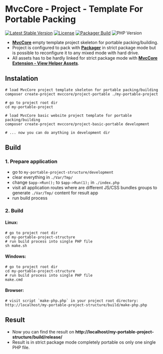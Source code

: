 # MvcCore - Project - Template For Portable Packing

[![Latest Stable Version](https://img.shields.io/badge/Stable-v5.0.0-brightgreen.svg?style=plastic)](https://github.com/mvccore/project-portable/releases)
[![License](https://img.shields.io/badge/License-BSD%203-brightgreen.svg?style=plastic)](https://mvccore.github.io/docs/mvccore/5.0.0/LICENCE.md)
[![Packager Build](https://img.shields.io/badge/Packager%20Build-passing-brightgreen.svg?style=plastic)](https://github.com/mvccore/packager)
![PHP Version](https://img.shields.io/badge/PHP->=5.4-brightgreen.svg?style=plastic)

- [**MvcCore**](https://github.com/mvccore/mvccore) empty template project skeleton for portable packing/building.
- Project is configured to pack with [**Packager**](https://github.com/mvccore/packager) in strict package mode but is possible to reconfigure it to any mixed mode with hard drive.
- All assets has to be hardly linked for strict package mode with [**MvcCore Extension - View Helper Assets**](https://github.com/mvccore/ext-view-helper-assets).

## Instalation
```shell
# load MvcCore project template skeleton for portable packing/building
composer create-project mvccore/project-portable ./my-portable-project

# go to project root dir
cd my-portable-project

# load MvcCore basic website project template for portable packing/building
composer create-project mvccore/project-basic-portable development

# ... now you can do anything in development dir
```

## Build

### 1. Prepare application
- go to `my-portable-project-structure/development`
- clear everything in `./Var/Tmp/`
- change `$app->Run();` to `$app->Run(1);` in `./index.php`
- visit all application routes where are different JS/CSS bundles 
  groups to generate `./Var/Tmp/` content for result app
- run build process

### 2. Build

#### Linux:
```shell
# go to project root dir
cd my-portable-project-structure
# run build process into single PHP file
sh make.sh
```

#### Windows:
```shell
# go to project root dir
cd my-portable-project-structure
# run build process into single PHP file
make.cmd
```

#### Browser:
```shell
# visit script `make-php.php` in your project root directory:
http://localhost/my-portable-project-structure/build/make-php.php
```

## Result
- Now you can find the result on **http://localhost/my-portable-project-structure/build/release/**
- Result is in strict package mode completely portable os only one single PHP file.


